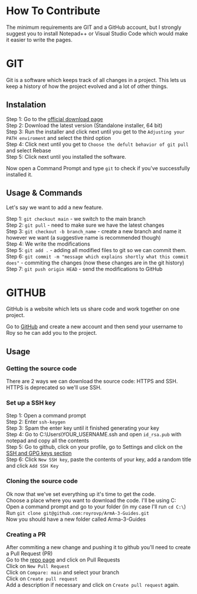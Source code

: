 # How To Contribute
The minimum requirements are GIT and a GitHub account, but I strongly suggest you to install Notepad++ or Visual Studio Code which would make it easier to write the pages.  


# GIT
Git is a software which keeps track of all changes in a project. This lets us keep a history of how the project evolved and a lot of other things.  

## Instalation
Step 1: Go to the [official download page](https://git-scm.com/download)  
Step 2: Download the latest version (Standalone installer, 64 bit)  
Step 3: Run the installer and click next until you get to the `Adjusting your PATH enviroment` and select the third option  
Step 4: Click next until you get to `Choose the defult behavior of git pull` and select Rebase  
Step 5: Click next until you installed the software.

Now open a Command Prompt and type `git` to check if you've successfully installed it.

## Usage & Commands
Let's say we want to add a new feature.

Step 1: `git checkout main` - we switch to the main branch  
Step 2: `git pull` - need to make sure we have the latest changes  
Step 3: `git checkout -b branch_name` - create a new branch and name it however we want (a suggestive name is recommended though)  
Step 4: We write the modifications  
Step 5: `git add .` - adding all modified files to git so we can commit them.  
Step 6: `git commit -m "message which explains shortly what this commit does"` - commiting the changes (now these changes are in the git history)  
Step 7: `git push origin HEAD` - send the modifications to GitHub


# GITHUB
GitHub is a website which lets us share code and work together on one project.

Go to [GitHub](https://github.com/) and create a new account and then send your username to Roy so he can add you to the project.

## Usage
### Getting the source code
There are 2 ways we can download the source code: HTTPS and SSH. HTTPS is deprecated so we'll use SSH.

### Set up a SSH key
Step 1: Open a command prompt  
Step 2: Enter `ssh-keygen`  
Step 3: Spam the enter key until it finished generating your key  
Step 4: Go to C:\Users\YOUR_USERNAME\.ssh and open `id_rsa.pub` with notepad and copy all the contents  
Step 5: Go to github, click on your profile, go to Settings and click on the [SSH and GPG keys section](https://github.com/settings/keys)  
Step 6: Click `New SSH key`, paste the contents of your key, add a random title and click `Add SSH Key`

### Cloning the source code
Ok now that we've set everything up it's time to get the code.  
Choose a place where you want to download the code. I'll be using C:  
Open a command prompt and go to your folder (in my case I'll run `cd C:\`)  
Run `git clone git@github.com:royrovp/ArmA-3-Guides.git`  
Now you should have a new folder called Arma-3-Guides

### Creating a PR
After commiting a new change and pushing it to github you'll need to create a Pull Request (PR)  
Go to the [repo page](https://github.com/royrovp/ArmA-3-Guides) and click on Pull Requests  
Click on `New Pull Request`  
Click on `Compare: main` and select your branch  
Click on `Create pull request`  
Add a description if necessary and click on `Create pull request` again.
